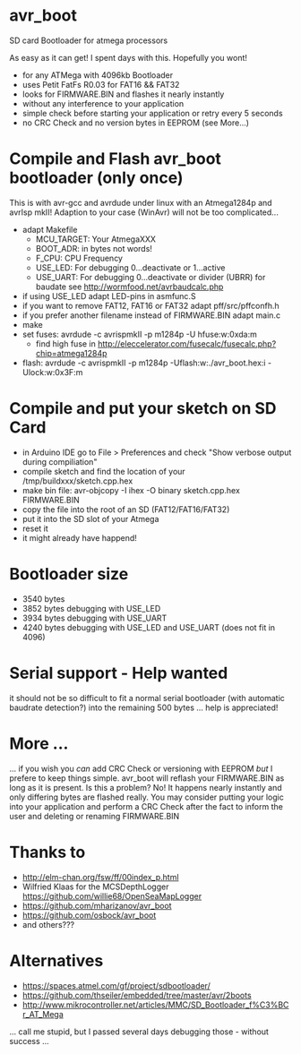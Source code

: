 avr_boot
========

SD card Bootloader for atmega processors

As easy as it can get! I spent days with this. Hopefully you wont!

- for any ATMega with 4096kb Bootloader
- uses Petit FatFs R0.03 for FAT16 && FAT32
- looks for FIRMWARE.BIN and flashes it nearly instantly
- without any interference to your application
- simple check before starting your application or retry every 5 seconds
- no CRC Check and no version bytes in EEPROM (see More...)

# Compile and Flash avr_boot bootloader (only once)

This is with avr-gcc and avrdude under linux with an Atmega1284p and avrIsp mkII! Adaption to your case (WinAvr) will not be too complicated...

- adapt Makefile
  - MCU_TARGET: Your AtmegaXXX
  - BOOT_ADR: in bytes not words!
  - F_CPU:  CPU Frequency
  - USE_LED: For debugging 0...deactivate or 1...active
  - USE_UART: For debugging 0...deactivate or divider (UBRR) for baudate see http://wormfood.net/avrbaudcalc.php
- if using USE_LED adapt LED-pins in asmfunc.S
- if you want to remove FAT12, FAT16 or FAT32 adapt pff/src/pffconfh.h
- if you prefer another filename instead of FIRMWARE.BIN adapt main.c 
- make
- set fuses: avrdude -c avrispmkII -p m1284p -U hfuse:w:0xda:m
  - find high fuse in http://eleccelerator.com/fusecalc/fusecalc.php?chip=atmega1284p
- flash: avrdude -c avrispmkII -p m1284p -Uflash:w:./avr_boot.hex:i -Ulock:w:0x3F:m 

# Compile and put your sketch on SD Card 

- in Arduino IDE go to File > Preferences and check "Show verbose output during compiliation"
- compile sketch and find the location of your /tmp/buildxxx/sketch.cpp.hex
- make bin file: avr-objcopy -I ihex -O binary sketch.cpp.hex FIRMWARE.BIN
- copy the file into the root of an SD (FAT12/FAT16/FAT32)
- put it into the SD slot of your Atmega
- reset it
- it might already have happend!

# Bootloader size
 - 3540 bytes
 - 3852 bytes debugging with USE_LED
 - 3934 bytes debugging with USE_UART
 - 4240 bytes debugging with USE_LED and USE_UART (does not fit in 4096)

# Serial support - Help wanted
it should not be so difficult to fit a normal serial bootloader (with automatic baudrate detection?) into the remaining 500 bytes ... help is appreciated!

# More ...
 ... if you wish you *can* add CRC Check or versioning with EEPROM *but* I prefere to keep things simple. avr_boot will reflash your FIRMWARE.BIN as long as it is present.
Is this a problem? No! It happens nearly instantly and only differing bytes are flashed really.
You may consider putting your logic into your application and perform a CRC Check after the fact to inform the user and deleting or renaming FIRMWARE.BIN

# Thanks to
- http://elm-chan.org/fsw/ff/00index_p.html
- Wilfried Klaas for the MCSDepthLogger https://github.com/willie68/OpenSeaMapLogger
- https://github.com/mharizanov/avr_boot
- https://github.com/osbock/avr_boot
- and others???

# Alternatives

- https://spaces.atmel.com/gf/project/sdbootloader/
- https://github.com/thseiler/embedded/tree/master/avr/2boots
- http://www.mikrocontroller.net/articles/MMC/SD_Bootloader_f%C3%BCr_AT_Mega

... call me stupid, but I passed several days debugging those - without success ...
